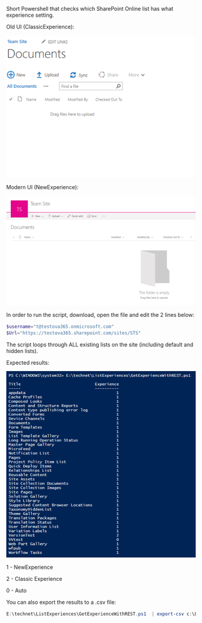 Short Powershell that checks which SharePoint Online list has what experience setting.

 

Old UI (ClassicExperience):

<img src="../Verify which lists have the new UI using Powershell and REST/images/Capture471.PNG">

Modern UI (NewExperience):

<img src="../Verify which lists have the new UI using Powershell and REST/images/Capture472.PNG">

In order to run the script, download, open the file and edit the 2 lines below:

 

```PowerShell
$username="t@testova365.onmicrosoft.com" 
$Url="https://testova365.sharepoint.com/sites/STS"
```
The script loops through ALL existing lists on the site (including default and hidden lists). 


Expected results:

<img src="../Verify which lists have the new UI using Powershell and REST/images/Capture473.PNG">

 1 - NewExperience

2 - Classic Experience

0 - Auto

 

You can also export the results to a .csv file:

 

```PowerShell
E:\technet\ListExperiences\GetExperienceWithREST.ps1  | export-csv c:\ListExperiences.csv
 ```
